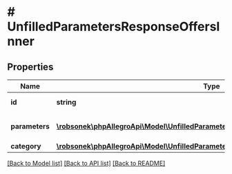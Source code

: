 # # UnfilledParametersResponseOffersInner

## Properties

Name | Type | Description | Notes
------------ | ------------- | ------------- | -------------
**id** | **string** | Identifier of the offer. | [optional]
**parameters** | [**\robsonek\phpAllegroApi\Model\UnfilledParametersResponseOffersInnerParametersInner[]**](UnfilledParametersResponseOffersInnerParametersInner.md) | List of unfilled parameters. | [optional]
**category** | [**\robsonek\phpAllegroApi\Model\UnfilledParametersResponseOffersInnerCategory**](UnfilledParametersResponseOffersInnerCategory.md) |  | [optional]

[[Back to Model list]](../../README.md#models) [[Back to API list]](../../README.md#endpoints) [[Back to README]](../../README.md)
